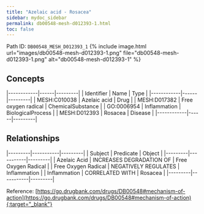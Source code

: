 ```yaml
---
title: "Azelaic acid - Rosacea"
sidebar: mydoc_sidebar
permalink: db00548-mesh-d012393-1.html
toc: false 
---
```



Path ID: `DB00548_MESH_D012393_1`
{% include image.html url="images/db00548-mesh-d012393-1.png" file="db00548-mesh-d012393-1.png" alt="db00548-mesh-d012393-1" %}

## Concepts

|------------|------|---------|
| Identifier | Name | Type    |
|------------|------|---------|
| MESH:C010038 | Azelaic acid | Drug |
| MESH:D017382 | Free oxygen radical | ChemicalSubstance |
| GO:0006954 | Inflammation | BiologicalProcess |
| MESH:D012393 | Rosacea | Disease |
|------------|------|---------|

## Relationships

|---------|-----------|---------|
| Subject | Predicate | Object  |
|---------|-----------|---------|
| Azelaic Acid | INCREASES DEGRADATION OF | Free Oxygen Radical |
| Free Oxygen Radical | NEGATIVELY REGULATES | Inflammation |
| Inflammation | CORRELATED WITH | Rosacea |
|---------|-----------|---------|

Reference: [https://go.drugbank.com/drugs/DB00548#mechanism-of-action](https://go.drugbank.com/drugs/DB00548#mechanism-of-action){:target="_blank"}